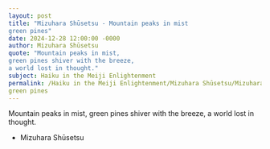 ```yaml
---
layout: post
title: "Mizuhara Shūsetsu - Mountain peaks in mist
green pines"
date: 2024-12-28 12:00:00 -0000
author: Mizuhara Shūsetsu
quote: "Mountain peaks in mist,
green pines shiver with the breeze,
a world lost in thought."
subject: Haiku in the Meiji Enlightenment
permalink: /Haiku in the Meiji Enlightenment/Mizuhara Shūsetsu/Mizuhara Shūsetsu - Mountain peaks in mist
green pines
---
```


Mountain peaks in mist,
green pines shiver with the breeze,
a world lost in thought.

- Mizuhara Shūsetsu
